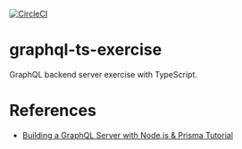 [![CircleCI](https://circleci.com/gh/takkyuuplayer/graphql-ts-exercise.svg?style=svg)](https://circleci.com/gh/takkyuuplayer/graphql-ts-exercise)

# graphql-ts-exercise

GraphQL backend server exercise with TypeScript.

# References

* [Building a GraphQL Server with Node\.js & Prisma Tutorial](https://www.howtographql.com/graphql-js/0-introduction/)